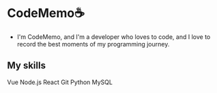 # CodeMemo☕

- I'm CodeMemo, and I'm a developer who loves to code, and I love to record the best moments of my programming journey.

## My skills
Vue
Node.js
React
Git
Python
MySQL



